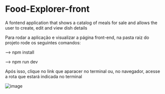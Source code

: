 # Food-Explorer-front
A fontend application that shows a catalog of meals for sale and allows the user to create, edit and view dish details

Para rodar a aplicação e visualizar a página front-end, na pasta raiz do projeto rode os seguintes comandos:

--> npm install

--> npm run dev

Após isso, clique no link que aparacer no terminal ou, no navegador, acesse a rota que estará indicada no terminal

![image](https://github.com/lucassaymon1/Food-Explorer-front/assets/102837549/8943271a-ed36-4b3b-b5cb-28874d8ee06e)

